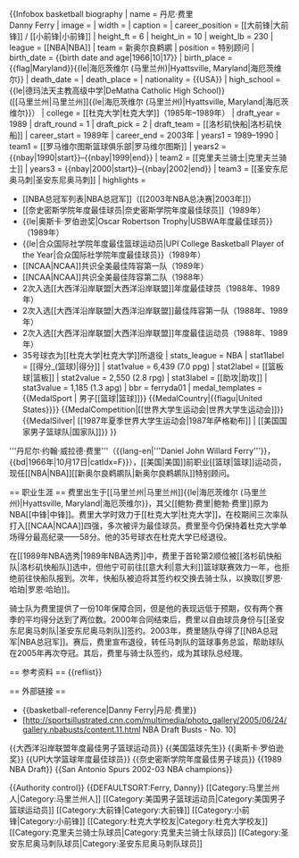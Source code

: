 {{Infobox basketball biography
| name            = 丹尼·费里<br>Danny Ferry
| image           = 
| width           = 
| caption         = 
| career_position = [[大前锋|大前锋]] / [[小前锋|小前锋]]
| height_ft       = 6
| height_in       = 10
| weight_lb       = 230
| league          = [[NBA|NBA]]
| team            = 新奥尔良鹈鹕
| position        = 特别顾问
| birth_date      = {{birth date and age|1966|10|17}}
| birth_place     = {{flag|Maryland}}{{le|海厄茨维尔 (马里兰州)|Hyattsville, Maryland|海厄茨维尔}}
| death_date      = 
| death_place     = 
| nationality     = {{USA}}
| high_school     = {{le|德玛法天主教高级中学|DeMatha Catholic High School}}<br />([[马里兰州|马里兰州]]{{le|海厄茨维尔 (马里兰州)|Hyattsville, Maryland|海厄茨维尔}}）
| college         = [[杜克大学|杜克大学]]（1985年–1989年）
| draft_year      = 1989
| draft_round     = 1
| draft_pick      = 2
| draft_team      = [[洛杉矶快船|洛杉矶快船]]
| career_start    = 1989年
| career_end      = 2003年
| years1          = 1989–1990
| team1           = [[罗马维尔图斯篮球俱乐部|罗马维尔图斯]]
| years2          = {{nbay|1990|start}}–{{nbay|1999|end}}
| team2           = [[克里夫兰骑士|克里夫兰骑士]]
| years3          = {{nbay|2000|start}}–{{nbay|2002|end}}
| team3           = [[圣安东尼奥马刺|圣安东尼奥马刺]]
| highlights      = 
* [[NBA总冠军列表|NBA总冠军]]（[[2003年NBA总决赛|2003年]]）
* [[奈史密斯学院年度最佳球员|奈史密斯学院年度最佳球员]]（1989年）
* {{le|奥斯卡·罗伯逊奖|Oscar Robertson Trophy|USBWA年度最佳球员}}（1989年）
* {{le|合众国际社学院年度最佳篮球运动员|UPI College Basketball Player of the Year|合众国际社学院年度最佳球员}}（1989年）
* [[NCAA|NCAA]]共识全美最佳阵容第一队（1989年）
* [[NCAA|NCAA]]共识全美最佳阵容第二队（1988年）
* 2次入选[[大西洋沿岸联盟|大西洋沿岸联盟]]年度最佳球员（1988年、1989年）
* 2次入选[[大西洋沿岸联盟|大西洋沿岸联盟]]最佳阵容第一队（1988年、1989年）
* 2次入选[[大西洋沿岸联盟|大西洋沿岸联盟]]年度最佳运动员（1988年、1989年）
* 35号球衣为[[杜克大学|杜克大学]]所退役
| stats_league    = NBA
| stat1label      = [[得分_(篮球)|得分]]
| stat1value      = 6,439 (7.0 ppg)
| stat2label      = [[篮板球|篮板]]
| stat2value      = 2,550 (2.8 rpg)
| stat3label      = [[助攻|助攻]]
| stat3value      = 1,185 (1.3 apg)
| bbr             = ferryda01
| medal_templates = 
{{MedalSport | 男子[[篮球|篮球]]}}
{{MedalCountry|{{flagu|United States}}}}
{{MedalCompetition|[[世界大学生运动会|世界大学生运动会]]}}
{{MedalSilver| [[1987年夏季世界大学生运动会|1987年萨格勒布]] | [[美国国家男子篮球队|国家队]]}}
}}

'''丹尼尔·约翰·威拉德·费里'''（{{lang-en|'''Daniel John Willard Ferry'''}}，{{bd|1966年|10月17日|catIdx=F}}），[[美国|美国]]前职业[[篮球|篮球]]运动员，现任[[NBA|NBA]][[新奥尔良鹈鹕队|新奥尔良鹈鹕队]]特别顾问。

== 职业生涯 ==
费里出生于[[马里兰州|马里兰州]]{{le|海厄茨维尔 (马里兰州)|Hyattsville, Maryland|海厄茨维尔}}，其父[[鲍勃·费里|鲍勃·费里]]原为NBA[[中锋|中锋]]。费里大学时效力于[[杜克大学|杜克大学]]，在校期间三次率队打入[[NCAA|NCAA]]四强，多次被评为最佳球员。费里至今仍保持着杜克大学单场得分最高纪录——58分。他的35号球衣在杜克大学已经退役。

在[[1989年NBA选秀|1989年NBA选秀]]中，费里于首轮第2顺位被[[洛杉矶快船队|洛杉矶快船队]]选中，但他宁可前往[[意大利|意大利]]篮球联赛效力一年，也拒绝前往快船队报到。次年，快船队被迫将其签约权交换去骑士队，以换取[[罗恩·哈珀|罗恩·哈珀]]。

骑士队为费里提供了一份10年保障合同，但是他的表现远低于预期，仅有两个赛季的平均得分达到了两位数。2000年合同结束后，费里以自由球员身份与[[圣安东尼奥马刺队|圣安东尼奥马刺队]]签约。2003年，费里随队夺得了[[NBA总冠军|NBA总冠军]]。赛后，费里宣布退役，转任马刺队的篮球事务总监，帮助球队在2005年再次夺冠。其后，费里与骑士队签约，成为其球队总经理。

== 参考资料 ==
{{reflist}}

== 外部链接 ==
* {{basketball-reference|Danny Ferry|丹尼·费里}}
* [http://sportsillustrated.cnn.com/multimedia/photo_gallery/2005/06/24/gallery.nbabusts/content.11.html NBA Draft Busts - No. 10]

{{大西洋沿岸联盟年度最佳男子篮球运动员}}
{{美国篮球先生}}
{{奥斯卡·罗伯逊奖}}
{{UPI大学篮球年度最佳球员}}
{{奈史密斯学院年度最佳男子球员}}
{{1989 NBA Draft}}
{{San Antonio Spurs 2002-03 NBA champions}}

{{Authority control}}
{{DEFAULTSORT:Ferry, Danny}}
[[Category:马里兰州人|Category:马里兰州人]]
[[Category:美国男子篮球运动员|Category:美国男子篮球运动员]]
[[Category:大前锋|Category:大前锋]]
[[Category:小前锋|Category:小前锋]]
[[Category:杜克大学校友|Category:杜克大学校友]]
[[Category:克里夫兰骑士队球员|Category:克里夫兰骑士队球员]]
[[Category:圣安东尼奥马刺队球员|Category:圣安东尼奥马刺队球员]]